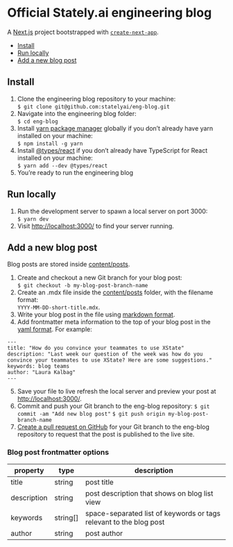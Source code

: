 # Official Stately.ai engineering blog

A [Next.js](https://nextjs.org/) project bootstrapped with [`create-next-app`](https://github.com/vercel/next.js/tree/canary/packages/create-next-app).

- [Install](#install)
- [Run locally](#run-locally)
- [Add a new blog post](#add-a-new-blog-post)

## Install

1. Clone the engineering blog repository to your machine:<br/>
`$ git clone git@github.com:statelyai/eng-blog.git`
2. Navigate into the engineering blog folder:<br/>
`$ cd eng-blog`
3. Install [yarn package manager](https://yarnpkg.com) globally if you don’t already have yarn installed on your machine:<br/>
`$ npm install -g yarn`
4. Install [@types/react](https://www.npmjs.com/package/@types/react) if you don’t already have TypeScript for React installed on your machine:<br/>
`$ yarn add --dev @types/react`
5. You’re ready to run the engineering blog

## Run locally

1. Run the development server to spawn a local server on port 3000:<br/>
`$ yarn dev`
2. Visit [http://localhost:3000/](http://localhost:3000/) to find your server running.

## Add a new blog post

Blog posts are stored inside [content/posts](content/posts).

1. Create and checkout a new Git branch for your blog post:<br/>
`$ git checkout -b my-blog-post-branch-name`
2. Create an .mdx file inside the [content/posts](content/posts) folder, with the filename format:<br/>
`YYYY-MM-DD-short-title.mdx`.
3. Write your blog post in the file using [markdown format](https://www.markdownguide.org/basic-syntax).
4. Add frontmatter meta information to the top of your blog post in the [yaml format](https://yaml.org). For example:
```
---
title: "How do you convince your teammates to use XState"
description: "Last week our question of the week was how do you convince your teammates to use XState? Here are some suggestions."
keywords: blog teams
author: "Laura Kalbag"
---
```
5. Save your file to live refresh the local server and preview your post at [http://localhost:3000/](http://localhost:3000/).
6. Commit and push your Git branch to the eng-blog repository:
`$ git commit -am "Add new blog post"`
`$ git push origin my-blog-post-branch-name`
7. [Create a pull request on GitHub](https://docs.github.com/en/pull-requests/collaborating-with-pull-requests/proposing-changes-to-your-work-with-pull-requests/about-pull-requests) for your Git branch to the eng-blog repository to request that the post is published to the live site.

### Blog post frontmatter options

property | type | description
-|-|-
title | string | post title
description | string | post description that shows on blog list view
keywords | string[] | space-separated list of keywords or tags relevant to the blog post
author | string | post author
